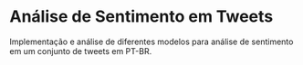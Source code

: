 # Análise de Sentimento em Tweets

Implementação e análise de diferentes modelos para análise de sentimento em um conjunto de tweets em PT-BR.
